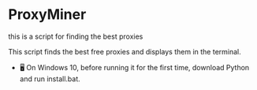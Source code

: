 # ProxyMiner
this is a script for finding the best proxies

This script finds the best free proxies and displays them in the terminal.

- 🖥️ On Windows 10, before running it for the first time, download Python and run install.bat.
